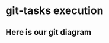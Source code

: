 # git-tasks execution

## Here is our git diagram

[Diagram]: https://github.com/MNT-Lab/git-tasks/blob/yshchanouski-vtarasiuk/img/yv.jpg
